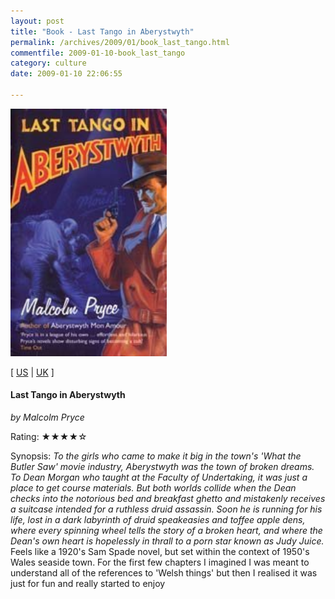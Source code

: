 ```yaml
---
layout: post
title: "Book - Last Tango in Aberystwyth"
permalink: /archives/2009/01/book_last_tango.html
commentfile: 2009-01-10-book_last_tango
category: culture
date: 2009-01-10 22:06:55

---
```


<img class="photo right" src="/assets/images/0747566763.jpg" width="250" alt="Last Tango in Aberystwyth cover" />

\[ [US](http://www.amazon.com/o/asin/0747566763) | [UK](http://www.amazon.co.uk/o/asin/0747566763) \]

#### Last Tango in Aberystwyth

<em>by Malcolm Pryce</em>

Rating: ★★★★☆

<div class="book_synopsis">
Synopsis: <em>To the girls who came to make it big in the town's 'What the Butler Saw' movie industry, Aberystwyth was the town of broken dreams. To Dean Morgan who taught at the Faculty of Undertaking, it was just a place to get course materials. But both worlds collide when the Dean checks into the notorious bed and breakfast ghetto and mistakenly receives a suitcase intended for a ruthless druid assassin. Soon he is running for his life, lost in a dark labyrinth of druid speakeasies and toffee apple dens, where every spinning wheel tells the story of a broken heart, and where the Dean's own heart is hopelessly in thrall to a porn star known as Judy Juice.</em>

</div>
Feels like a 1920's Sam Spade novel, but set within the context of 1950's Wales seaside town. For the first few chapters I imagined I was meant to understand all of the references to 'Welsh things' but then I realised it was just for fun and really started to enjoy
